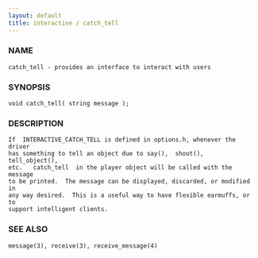 ```yaml
---
layout: default
title: interactive / catch_tell
---
```


### NAME

    catch_tell - provides an interface to interact with users

### SYNOPSIS

    void catch_tell( string message );

### DESCRIPTION

    If  INTERACTIVE_CATCH_TELL is defined in options.h, whenever the driver
    has something to tell an object due to say(),  shout(),  tell_object(),
    etc.   catch_tell  in the player object will be called with the message
    to be printed.  The message can be displayed, discarded, or modified in
    any way desired.  This is a useful way to have flexible earmuffs, or to
    support intelligent clients.

### SEE ALSO

    message(3), receive(3), receive_message(4)

